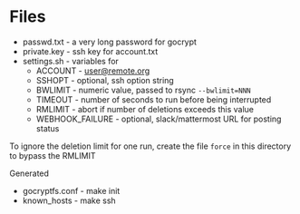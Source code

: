 # Files

- passwd.txt - a very long password for gocrypt
- private.key - ssh key for account.txt
- settings.sh - variables for
   - ACCOUNT - user@remote.org
   - SSHOPT - optional, ssh option string
   - BWLIMIT - numeric value, passed to rsync `--bwlimit=NNN`
   - TIMEOUT - number of seconds to run before being interrupted
   - RMLIMIT - abort if number of deletions exceeds this value
   - WEBHOOK_FAILURE - optional, slack/mattermost URL for posting status

To ignore the deletion limit for one run, create the file `force` in this directory to bypass the RMLIMIT

Generated
- gocryptfs.conf - make init
- known_hosts - make ssh

